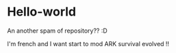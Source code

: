 # Hello-world
An another spam of repository?? :D

I'm french and I want start to mod ARK survival evolved !!
